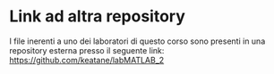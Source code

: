 # Link ad altra repository

I file inerenti a uno dei laboratori di questo corso sono presenti in una repository esterna presso il seguente link:  
https://github.com/keatane/labMATLAB_2